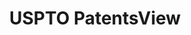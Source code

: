 ---
bigquery: https://console.cloud.google.com/bigquery?p=patents-public-data&d=patentsview&page=dataset
citation: Attribution should be given to PatentsView for use, distribution, or derivative
  works.
code: https://github.com/CSSIP-AIR/PatentsView-Code-Snippets/
contributors: USPTO
cost: None
description: 'PatentsView includes US patent data including raw data (summaries, applications,
  pregrant applications), disambugations of inventors and assignees, and inventor
  gender estimates.  Also foreign priority data, # of figures and sheets, and government
  interest statements.'
documentation: https://patentsview.org/query/builder-faqs
last_edit: 04/06/2022, 09:25:57
location: https://patentsview.org/
maintained_by: USPTO
record_creation_timestamp: 12/2/2020 17:20:46
schema_fields:
- series_code
- disamb_inventor_id_20170808
- main_group
- disamb_inventor_id_20170307
- disamb_assignee_id_20200331
- disamb_inventor_id_20191008
- level_two
- county_fips
- applicant_type
- disamb_assignee_id_20191231
- country
- subsection_id
- f102_date
- group
- rawinventor_id
- category
- num
- section_id
- disamb_inventor_id_20190312
- number
- country_transformed
- disamb_assignee_id_20191008
- disamb_assignee_id_20200630
- latin_name
- name_first
- name_last
- organization
- level_one
- lawyer_id
- doc_type
- variety
- disamb_inventor_id_20191231
- name
- term_disclaimer
- num_figures
- citation_id
- male_flag
- deceased
- subclass_id
- id
- text
- group_id
- _371_date
- status
- uuid
- county
- category_id
- relkind
- latlong
- gi_statement
- reldocno
- section
- disamb_inventor_id_20181127
- disamb_assignee_id_20200929
- subgroup_id
- classification_value
- disamb_inventor_id_20190820
- state
- mainclass_id
- fname
- num_claims
- ipc_class
- lapse_of_patent
- publication_number
- disamb_assignee_id_20181127
- f371_date
- disamb_inventor_id_20200331
- term_extension
- sequence
- classification_status
- organization_id
- rule_47
- designation
- latitude
- subclass
- male
- action_date
- level_three
- rawlocation_id
- classification_level
- disamb_inventor_id_20171003
- assignee_id
- type
- date
- subcategory_id
- location_id
- city
- classification_data_source
- lname
- dependent
- contract_award_number
- disamb_assignee_id_20190820
- application_id
- disamb_inventor_id_20171226
- role
- field_title
- disamb_assignee_id_20190312
- term_grant
- _102_date
- attribution_status
- kind
- disamb_inventor_id_20200630
- disamb_inventor_id_20200929
- subgroup
- patent_id
- length
- inventor_id
- exemplary
- disamb_inventor_id_20201229
- disclaimer_date
- filename
- num_sheets
- abstract
- field_id
- ipc_version_indicator
- disamb_inventor_id_20180528
- rel_id
- title
- longitude
- withdrawn
- symbol_position
- doctype
- rawassignee_id
- sector_title
- state_fips
shortname: patentsview
tags:
- disambiguation
- United States
- gender
terms_of_use: Creative Commons Attribution 4.0 International License.
timeframe: 1963-1999
title: USPTO PatentsView
uuid: cf1780b1-e265-4e49-8d1d-83b9cfe0fd9a
---